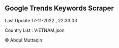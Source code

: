 

## Google Trends Keywords Scraper 
 
Last Update 17-11-2022 , 22:33:03

Country List :
VIETNAM.json



© Abdul Muttaqin 
